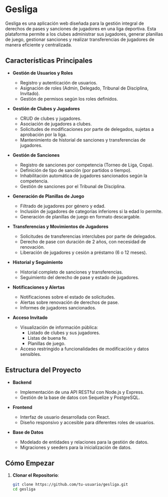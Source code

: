 # Gesliga

Gesliga es una aplicación web diseñada para la gestión integral de derechos de pases y sanciones de jugadores en una liga deportiva. Esta plataforma permite a los clubes administrar sus jugadores, generar planillas de juego, gestionar sanciones y realizar transferencias de jugadores de manera eficiente y centralizada.

## Características Principales

- **Gestión de Usuarios y Roles**
  - Registro y autenticación de usuarios.
  - Asignación de roles (Admin, Delegado, Tribunal de Disciplina, Invitado).
  - Gestión de permisos según los roles definidos.

- **Gestión de Clubes y Jugadores**
  - CRUD de clubes y jugadores.
  - Asociación de jugadores a clubes.
  - Solicitudes de modificaciones por parte de delegados, sujetas a aprobación por la liga.
  - Mantenimiento de historial de sanciones y transferencias de jugadores.

- **Gestión de Sanciones**
  - Registro de sanciones por competencia (Torneo de Liga, Copa).
  - Definición de tipo de sanción (por partidos o tiempo).
  - Inhabilitación automática de jugadores sancionados según la competencia.
  - Gestión de sanciones por el Tribunal de Disciplina.

- **Generación de Planillas de Juego**
  - Filtrado de jugadores por género y edad.
  - Inclusión de jugadores de categorías inferiores si la edad lo permite.
  - Generación de planillas de juego en formato descargable.

- **Transferencias y Movimientos de Jugadores**
  - Solicitudes de transferencias interclubes por parte de delegados.
  - Derecho de pase con duración de 2 años, con necesidad de renovación.
  - Liberación de jugadores y cesión a préstamo (6 o 12 meses).

- **Historial y Seguimiento**
  - Historial completo de sanciones y transferencias.
  - Seguimiento del derecho de pase y estado de jugadores.

- **Notificaciones y Alertas**
  - Notificaciones sobre el estado de solicitudes.
  - Alertas sobre renovación de derechos de pase.
  - Informes de jugadores sancionados.

- **Acceso Invitado**
  - Visualización de información pública:
    - Listado de clubes y sus jugadores.
    - Listas de buena fe.
    - Planillas de juego.
  - Acceso restringido a funcionalidades de modificación y datos sensibles.

## Estructura del Proyecto

- **Backend**
  - Implementación de una API RESTful con Node.js y Express.
  - Gestión de la base de datos con Sequelize y PostgreSQL.

- **Frontend**
  - Interfaz de usuario desarrollada con React.
  - Diseño responsivo y accesible para diferentes roles de usuarios.

- **Base de Datos**
  - Modelado de entidades y relaciones para la gestión de datos.
  - Migraciones y seeders para la inicialización de datos.

## Cómo Empezar

1. **Clonar el Repositorio**:
   ```bash
   git clone https://github.com/tu-usuario/gesliga.git
   cd gesliga
